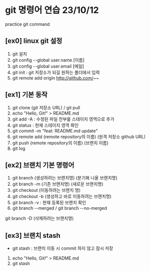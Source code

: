 # git 명령어 연습 23/10/12

practice git command
## [ex0] linux git 설정
1. git 설치
2. git config --global user.name [이름]
3. git config --global user.email [메일]
4. git init : git 저장소가 되길 원하는 폴더에서 입력
5. git remote add origin http://github.com/~~

## [ex1] 기본 동작
1. git clone (git 저장소 URL) / git pull
2. echo "Hello, Git!" > README.md
3. git add -A : 수정된 파일 전부를 스테이지 영역으로 추가
4. git status : 현재 스테이지 영역 확인
5. git commit -m "feat: README.md update"
6. git remote add (remote repository의 이름) (원격 저장소 github URL)
7. git push (remote repository의 이름) (브랜치 이름)
8. git log

## [ex2] 브랜치 기본 명령어
1. git branch (생성하려는 브랜치명) (분기해 나올 브랜치명)
2. git branch -m (기존 브랜치명) (새로운 브랜치명)
3. git checkout (이동하려는 브랜치 명)
4. git checkout -b (생성하고 바로 이동하려는 브랜치명)
5. git branch -v : 현재 등록된 브랜치 확인
6. git branch --merged / git branch --no-merged


git branch -D (삭제하려는 브랜치명)

## [ex3] 브랜치 stash
- git stash : 브랜치 이동 시 commit 하지 않고 잠시 저장
1. echo "Hello, Git!" > README.md
2. git stash
